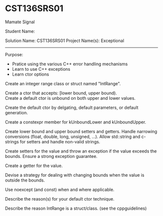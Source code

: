 # CST136SRS01
Mamate Signal

Student Name: <Not your secret Class ID>

Solution Name: CST136SRS01
Project Name(s): Exceptional

---

Purpose:

- Pratice using the various C++ error handling mechanisms
- Learn to use C++ exceptions
- Learn ctor options

Create an integer range class or struct named "IntRange".

Create a ctor that accepts: \[lower bound, upper bound).  
Create a default ctor is unbound on both upper and lower values.  

Create the default ctor by delgating, default parameters, or default generation. 

Create a constexpr member for kUnboundLower and kUnboundUpper. 

Create lower bound and upper bound setters and getters. Handle narrowing conversions (float, double, long, unsigned, ...). Allow std::string and c-strings for setters and handle non-valid strings. 

Create setters for the value and throw an exception if the value exceeds the bounds. Ensure a strong exception guarantee. 

Create a getter for the value. 

Devise a strategy for dealing with changing bounds when the value is outside the bounds. 

Use noexcept (and const) when and where applicable. 

Describe the reason(s) for your default ctor technique.  

Describe the reason IntRange is a struct/class. (see the cppguidelines)
